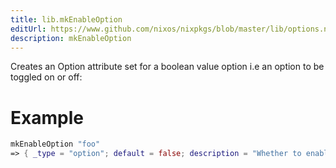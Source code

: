 ```yaml
---
title: lib.mkEnableOption
editUrl: https://www.github.com/nixos/nixpkgs/blob/master/lib/options.nix#L116C5
description: mkEnableOption
---
```


Creates an Option attribute set for a boolean value option i.e an
option to be toggled on or off:

# Example

```nix
mkEnableOption "foo"
=> { _type = "option"; default = false; description = "Whether to enable foo."; example = true; type = { ... }; }
```
